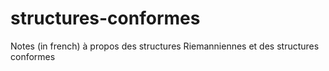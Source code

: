 # structures-conformes
Notes (in french) à propos des structures Riemanniennes et des structures conformes
